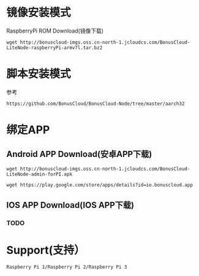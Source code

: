 # 镜像安装模式
RaspberryPi ROM Download(镜像下载)
```
wget http://bonuscloud-imgs.oss.cn-north-1.jcloudcs.com/BonusCloud-LiteNode-raspberryPi-armv7l.tar.bz2
```
# 脚本安装模式
参考
```
https://github.com/BonusCloud/BonusCloud-Node/tree/master/aarch32
```
# 绑定APP
## Android APP Download(安卓APP下载)
```
wget http://bonuscloud-imgs.oss.cn-north-1.jcloudcs.com/BonusCloud-LiteNode-admin-forPI.apk
```
```
wget https://play.google.com/store/apps/details?id=io.bonuscloud.app
```
## IOS APP Download(IOS APP下载)
### TODO
# Support(支持）
```
Raspberry Pi 1/Raspberry Pi 2/Raspberry Pi 3
```
